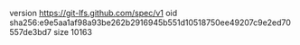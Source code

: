version https://git-lfs.github.com/spec/v1
oid sha256:e9e5aa1af98a93be262b2916945b551d10518750ee49207c9e2ed70557de3bd7
size 10163
